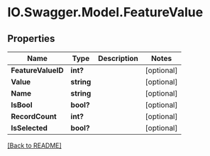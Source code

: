 # IO.Swagger.Model.FeatureValue
## Properties

Name | Type | Description | Notes
------------ | ------------- | ------------- | -------------
**FeatureValueID** | **int?** |  | [optional] 
**Value** | **string** |  | [optional] 
**Name** | **string** |  | [optional] 
**IsBool** | **bool?** |  | [optional] 
**RecordCount** | **int?** |  | [optional] 
**IsSelected** | **bool?** |  | [optional] 

 [[Back to README]](../README.md)

